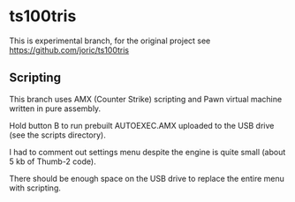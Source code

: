 ts100tris
=========

This is experimental branch, for the original project see https://github.com/joric/ts100tris

Scripting
---------

This branch uses AMX (Counter Strike) scripting and Pawn virtual machine written in pure assembly.

Hold button B to run prebuilt AUTOEXEC.AMX uploaded to the USB drive (see the scripts directory).

I had to comment out settings menu despite the engine is quite small (about 5 kb of Thumb-2 code).

There should be enough space on the USB drive to replace the entire menu with scripting.

